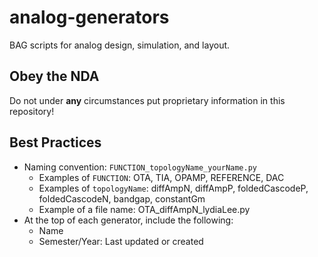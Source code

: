 # analog-generators
BAG scripts for analog design, simulation, and layout.
## Obey the NDA
Do not under **any** circumstances put proprietary information in this repository!
## Best Practices
* Naming convention: `FUNCTION_topologyName_yourName.py`
  * Examples of `FUNCTION`: OTA, TIA, OPAMP, REFERENCE, DAC
  * Examples of `topologyName`: diffAmpN, diffAmpP, foldedCascodeP, foldedCascodeN, bandgap, constantGm
  * Example of a file name: OTA_diffAmpN_lydiaLee.py
* At the top of each generator, include the following:
  * Name
  * Semester/Year: Last updated or created
  
